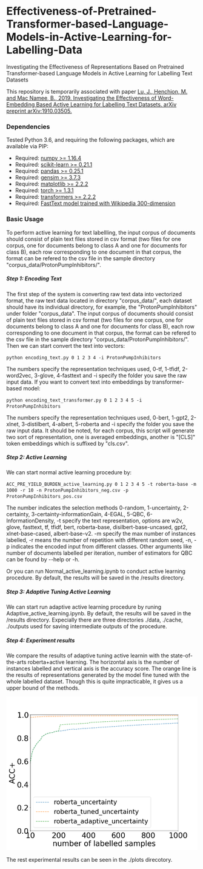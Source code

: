 # Effectiveness-of-Pretrained-Transformer-based-Language-Models-in-Active-Learning-for-Labelling-Data
Investigating the Effectiveness of Representations Based on Pretrained Transformer-based Language Models in Active Learning for Labelling Text Datasets

This repository is temporarily associated with paper [Lu, J., Henchion, M. and Mac Namee, B., 2019. Investigating the Effectiveness of Word-Embedding Based Active Learning for Labelling Text Datasets. arXiv preprint arXiv:1910.03505.](https://arxiv.org/abs/1910.03505)


### Dependencies
Tested Python 3.6, and requiring the following packages, which are available via PIP:

* Required: [numpy >= 1.16.4](http://www.numpy.org/)
* Required: [scikit-learn >= 0.21.1](http://scikit-learn.org/stable/)
* Required: [pandas >= 0.25.1](https://pandas.pydata.org/)
* Required: [gensim >= 3.7.3](https://radimrehurek.com/gensim/)
* Required: [matplotlib >= 2.2.2](https://matplotlib.org/)
* Required: [torch >= 1.3.1](https://pytorch.org/)
* Required: [transformers >= 2.2.2](https://huggingface.co/transformers/)
* Required: [FastText model trained with Wikipedia 300-dimension](https://fasttext.cc/docs/en/pretrained-vectors.html)


### Basic Usage

To perform active learning for text labellling, the input corpus of documents should consist of plain text files stored in csv format (two files for one corpus, one for documents belong to class A and one for documents for class B), each row corresponding to one document in that corpus, the format can be refered to the csv file in the sample directory "corpus_data/ProtonPumpInhibitors/".

##### Step 1: Encoding Text

The first step of the system is converting raw text data into vectorized format, the raw text data located in directory "corpus_data/", each dataset should have its individual directory, for example, the "ProtonPumpInhibitors" under folder "corpus_data".  The input corpus of documents should consist of plain text files stored in csv format (two files for one corpus, one for documents belong to class A and one for documents for class B), each row corresponding to one document in that corpus, the format can be refered to the csv file in the sample directory "corpus_data/ProtonPumpInhibitors/". Then we can start convert the text into vectors:

	python encoding_text.py 0 1 2 3 4 -i ProtonPumpInhibitors

The numbers specify the representation techniques used, 0-tf, 1-tfidf, 2-word2vec, 3-glove, 4-fasttext and -i specify the folder you save the raw input data.
If you want to convert text into embeddings by transformer-based model:

	python encoding_text_transformer.py 0 1 2 3 4 5 -i ProtonPumpInhibitors
	
The numbers specify the representation techniques used, 0-bert, 1-gpt2, 2-xlnet, 3-distilbert, 4-albert, 5-roberta and -i specify the folder you save the raw input data. It should be noted, for each corpus, this script will generate two sort of representation, one is averaged embeddings, another is "[CLS]" token embeddings which is suffixed by "cls.csv".

##### Step 2: Active Learning

We can start normal active learning procedure by:

	ACC_PRE_YIELD_BURDEN_active_learning.py 0 1 2 3 4 5 -t roberta-base -m 1000 -r 10 -n ProtonPumpInhibitors_neg.csv -p ProtonPumpInhibitors_pos.csv

The number indicates the selection methods 0-random, 1-uncertainty, 2-certainty, 3-certainty-informationGain, 4-EGAL, 5-QBC, 6-InformationDensity, -t specify the text representation, options are w2v, glove, fasttext, tf, tfidf, bert, roberta-base, disilbert-base-uncased, gpt2, xlnet-base-cased, albert-base-v2. 
-m specify the max number of instances labelled, -r means the number of repetition with different random seed, -n, -p indicates the encoded input from different classes. Other arguments like number of documents labelled per iteration, number of estimators for QBC can be found by --help or -h.

Or you can run Normal_active_learning.ipynb to conduct active learning procedure. By default, the results will be saved in the /results directory.

##### Step 3: Adaptive Tuning Active Learning

We can start run adaptive active learning procedure by runing Adaptive_active_learning.ipynb. By default, the results will be saved in the /results directory. Expecially there are three directories ./data, ./cache, ./outputs used for saving intermediate outputs of the procedure.

##### Step 4: Experiment results

We compare the results of adaptive tuning active learnin with the state-of-the-arts roberta+active learning. The horizontal axis is the number of instances labelled and vertical axis is the accuracy score. The orange line is the results of representations generated by the model fine tuned with the whole labelled dataset. Though this is quite impracticable, it gives us a upper bound of the methods.

![alt text](https://github.com/GeorgeLuImmortal/Adaptive-Tuning-Active-Learning/blob/master/plots/ATAL_Longer_MultidomainCustomerReview_uncertainty.png)


The rest experimental results can be seen in the ./plots direcotory.
